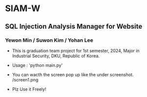 # SIAM-W
## SQL Injection Analysis Manager for Website
### Yewon Min / Suwon Kim / Yohan Lee

* This is graduation team project for 1st semester, 2024, Major in Industrial Security, DKU, Republic of Korea.
* Usage : 'python main.py'

* You can wacth the screen pop up like the under screenshot.
/screen1.png

* Plz Use it Freely! 
